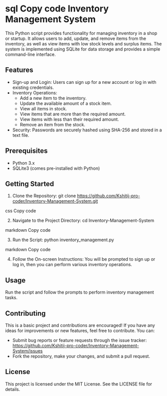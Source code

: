
sql
Copy code
Inventory Management System
===========================

This Python script provides functionality for managing inventory in a shop or startup. It allows users to add, update, and remove items from the inventory, as well as view items with low stock levels and surplus items. The system is implemented using SQLite for data storage and provides a simple command-line interface.

Features
--------
- Sign-up and Login: Users can sign up for a new account or log in with existing credentials.
- Inventory Operations:
  - Add a new item to the inventory.
  - Update the available amount of a stock item.
  - View all items in stock.
  - View items that are more than the required amount.
  - View items with less than their required amount.
  - Remove an item from the stock.
- Security: Passwords are securely hashed using SHA-256 and stored in a text file.

Prerequisites
-------------
- Python 3.x
- SQLite3 (comes pre-installed with Python)

Getting Started
---------------
1. Clone the Repository:
git clone https://github.com/Kshitij-pro-coder/Inventory-Management-System.git

css
Copy code

2. Navigate to the Project Directory:
cd Inventory-Management-System

markdown
Copy code

3. Run the Script:
python inventory_management.py

markdown
Copy code

4. Follow the On-screen Instructions: You will be prompted to sign up or log in, then you can perform various inventory operations.

Usage
-----
Run the script and follow the prompts to perform inventory management tasks.

Contributing
------------
This is a basic project and contributions are encouraged! If you have any ideas for improvements or new features, feel free to contribute. You can:
- Submit bug reports or feature requests through the issue tracker: https://github.com/Kshitij-pro-coder/Inventory-Management-System/issues
- Fork the repository, make your changes, and submit a pull request.

License
-------
This project is licensed under the MIT License. See the LICENSE file for details.
